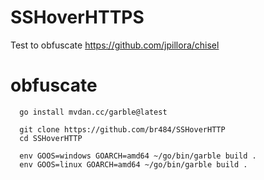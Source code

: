 # SSHoverHTTPS

Test to obfuscate https://github.com/jpillora/chisel

# obfuscate 

      go install mvdan.cc/garble@latest

      git clone https://github.com/br484/SSHoverHTTP
      cd SSHoverHTTP

      env GOOS=windows GOARCH=amd64 ~/go/bin/garble build .
      env GOOS=linux GOARCH=amd64 ~/go/bin/garble build .
